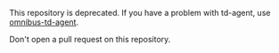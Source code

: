 This repository is deprecated. If you have a problem with td-agent, use [omnibus-td-agent](https://github.com/treasure-data/omnibus-td-agent).

Don't open a pull request on this repository.
